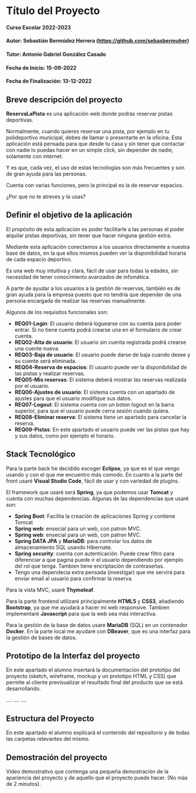 # Título del Proyecto

#### Curso Escolar 2022-2023
#### Autor: Sebastián Bermúdez Herrera (https://github.com/sebasbermuher)
#### Tutor: Antonio Gabriel González Casado
#### Fecha de Inicio: 15-09-2022
#### Fecha de Finalización: 13-12-2022

## Breve descripción del proyecto

**ReservaLaPista** es una aplicación web donde podrás reservar pistas deportivas.

Normalmente, cuando quieres reservar una pista, por ejemplo en tu polideportivo municipal, debes de llamar o presentarte en la oficina. Esta aplicación está pensada para que desde tu casa y sin tener que contactar con nadie lo puedas hacer en un simple click, sin depender de nadie, solamente con internet.

Y es que, cada vez, el uso de estas tecnologías son más frecuentes y son de gran ayuda para las personas.

Cuenta con varias funciones, pero la principal es la de reservar espacios.

¿Por que no te atreves y la usas?

## Definir el objetivo de la aplicación
El propósito de esta aplicación es poder facilitarle a las personas el poder alquilar pistas deportivas, sin tener que hacer ninguna gestión extra. 

Mediante esta aplicación conectamos a los usuarios directamente a nuestra base de datos, en la que ellos mismos pueden ver la disponibilidad horaria de cada espacio deportivo.

Es una web muy intuitiva y clara, fácil de usar para todas la edades, sin necesidad de tener conocimiento avanzados de infomática.

A parte de ayudar a los usuarios a la gestión de reservas, también es de gran ayuda para la empresa puesto que no tendría que depender de una persona encargada de realizar las reservas manualmente.

Algunos de los requisitos funcionales son:

- **REQ01-Login**: El usuario deberá loguearse con su cuenta para poder entrar. Si no tiene cuenta podrá crearse una en el formulario de crear cuenta.
- **REQ02-Alta de usuario**: El usuario sin cuenta registrada podrá crearse una cuente nueva.
- **REQ03-Baja de usuario**: El usuario puede darse de baja cuando desee y su cuente será eliminada.
- **REQ04-Reserva de espacios**: El usuario puede ver la disponibilidad de las pistas y realizar reservas.
- **REQ05-Mis reservas**: El sistema deberá mostrar las reservas realizada por el usuario.
- **REQ06-Ajustes de usuario**: El sistema cuenta con un apartado de ajustes para que el usuario modifique sus datos.
- **REQ07-Logout**: El sistema cuenta con un boton logout en la barra superior, para que el usuario puede cerra sesión cuando quiera.
- **REQ08-Eliminar reserva**: El sistema tiene un apartado para cancelar la reserva.
- **REQ09-Pistas**: En este apartado el usuario puede ver las pistas que hay y sus datos, como por ejemplo el horario.

## Stack Tecnológico

Para la parte back he decidido escoger **Eclipse**, ya que es el que vengo usando y con el que me encuentro más comodo.
En cuanto a la parte del front usaré **Visual Studio Code**, fácil de usar y con variedad de plugins.

El framework que usaré será **Spring**, ya que podemos usar **Tomcat** y cuenta con muchas dependencias. Algunas de las dependencias que usaré son:
- **Spring Boot**: Facilita la creación de aplicaciones Spring y contiene Tomcat
- **Spring web**: ensecial para un web, con patron MVC.
- **Spring web**: ensecial para un web, con patron MVC.
- **Spring DATA JPA** y **MariaDB**: para controlar los datos de almacenamiento SQL usando Hibernate.
- **Spring security**: cuenta con autenticación. Puede crear filtro para diferenciar a que pagina puede ir el usuario dependiendo por ejemplo del rol que tenga. Tambien tiene encriptación de contraseñas.
- Tengo una dependecia extra pensada (investigar) que me servirá para enviar email al usuario para confirmar la reserva.

Para la vista MVC, usaré **Thymeleaf**.

Para la parte frontend utilizaré principalmente **HTML5** y **CSS3**, añadiendo **Bootstrap**, ya que me ayudará a hacer mi web responsive.
Tambien implementaré **Javascript** para que la web sea más interactiva.

Para la gestión de la base de datos usare **MariaDB** (SQL) en un contenedor **Docker**. En la parte local me ayudaré con **DBeaver**, que es una interfaz para la gestión de bases de datos.


## Prototipo de la Interfaz del proyecto

En este apartado el alumno insertará la documentación del prototipo del proyecto (sketch, wireframe, mockup y un prototipo HTML y CSS)  que permite al cliente previsualizar el resultado final del producto que se está desarrollando.

....
....
....

## Estructura del Proyecto

En este apartado el alumno explicará el contenido del repositorio y de todas las carpetas relevantes del mismo.

## Demostración del proyecto

Vídeo demostrativo que contenga una pequeña demostración de la apariencia del proyecto y de aquello que el proyecto puede hacer. (No más de 2 minutos).
